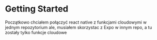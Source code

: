 # Getting Started

Początkowo chciałem połączyć react native z funkcjami cloudowymi w jednym repozytorium ale, musiałem skorzystac z Expo w innym repo, a tu zostały tylko funkcje cloudowe
